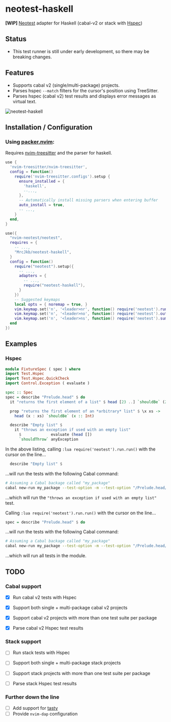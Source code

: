 # neotest-haskell

**[WIP]** [Neotest](https://github.com/nvim-neotest/neotest) adapter for Haskell (cabal-v2 or stack with [Hspec](https://hackage.haskell.org/package/hspec))

## Status

* This test runner is still under early development, so there may be breaking changes.

## Features

* Supports cabal v2 (single/multi-package) projects.
* Parses hspec `--match` filters for the cursor's position using TreeSitter.
* Parses hspec (cabal v2) test results and displays error messages as virtual text.

![neotest-haskell](https://user-images.githubusercontent.com/12857160/195434898-d1456b58-2593-43db-8647-dbfd5603968d.png)

## Installation / Configuration

### Using [packer.nvim](https://github.com/wbthomason/packer.nvim):

Requires [nvim-treesitter](https://github.com/nvim-treesitter/nvim-treesitter) and the parser for haskell.


```lua
use {
  'nvim-treesitter/nvim-treesitter',
  config = function()
    require('nvim-treesitter.configs').setup {
      ensure_installed = {
        'haskell',
        --...,
      },
      -- Automatically install missing parsers when entering buffer
      auto_install = true,
      -- ...,
    }
  end,
}
```

```lua
use({
  "nvim-neotest/neotest",
  requires = {
    -- ...,
    "MrcJkb/neotest-haskell",
  }
  config = function()
    require("neotest").setup({
      -- ...,
      adapters = {
        -- ...,
        require("neotest-haskell"),
      }
    })
    -- Suggested keymaps
    local opts = { noremap = true, }
    vim.keymap.set('n', '<leader>nr', function() require('neotest').run.run() end, opts)
    vim.keymap.set('n', '<leader>no', function() require('neotest').output.open() end, opts)
    vim.keymap.set('n', '<leader>ns', function() require('neotest').summary.toggle() end, opts)
  end
})

```

## Examples

### Hspec

```haskell
module FixtureSpec ( spec ) where
import Test.Hspec
import Test.Hspec.QuickCheck
import Control.Exception ( evaluate )

spec :: Spec
spec = describe "Prelude.head" $ do
  it "returns the first element of a list" $ head [23 ..] `shouldBe` (23 :: Int)

  prop "returns the first element of an *arbitrary* list" $ \x xs ->
    head (x : xs) `shouldBe` (x :: Int)

  describe "Empty list" $
    it "throws an exception if used with an empty list"
      $             evaluate (head [])
      `shouldThrow` anyException
```

In the above listing, calling `:lua require('neotest').run.run()`
with the cursor on the line...
```haskell
  describe "Empty list" $
```
...will run the tests with the following Cabal command:

```sh
# Assuming a Cabal backage called "my_package"
cabal new-run my_package --test-option -m --test-option "/Prelude.head/EmptyList/"
```
...which will run the `"throws an exception if used with an empty list"` test.

Calling `:lua require('neotest').run.run()`
with the cursor on the line...
```haskell
spec = describe "Prelude.head" $ do
```
...will run the tests with the following Cabal command:

```sh
# Assuming a Cabal backage called "my_package"
cabal new-run my_package --test-option -m --test-option "/Prelude.head/"
```
...which will run all tests in the module.


## TODO

### Cabal support

- [x] Run cabal v2 tests with Hspec
- [x] Support both single + multi-package cabal v2 projects
- [x] Support cabal v2 projects with more than one test suite per package
- [x] Parse cabal v2 Hspec test results


### Stack support

- [ ] Run stack tests with Hspec
- [ ] Support both single + multi-package stack projects
- [ ] Support stack projects with more than one test suite per package
- [ ] Parse stack Hspec test results


### Further down the line

- [ ] Add support for [tasty](https://hackage.haskell.org/package/tasty)
- [ ] Provide `nvim-dap` configuration
